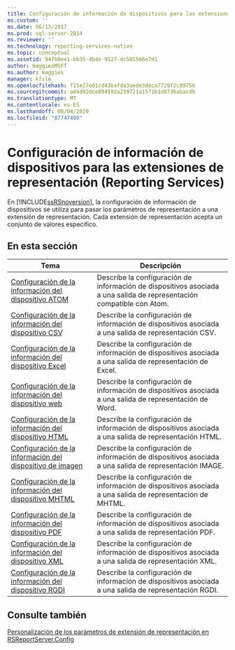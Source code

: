 ```yaml
---
title: Configuración de información de dispositivos para las extensiones de representación (Reporting Services) | Microsoft Docs
ms.custom: ''
ms.date: 06/13/2017
ms.prod: sql-server-2014
ms.reviewer: ''
ms.technology: reporting-services-native
ms.topic: conceptual
ms.assetid: 947b0ee1-bb35-4b4e-9527-dc501566e7d1
author: maggiesMSFT
ms.author: maggies
manager: kfile
ms.openlocfilehash: f15e27e01cd43bafda3aede3deca7729f2c89756
ms.sourcegitcommit: ad4d92dce894592a259721a1571b1d8736abacdb
ms.translationtype: MT
ms.contentlocale: es-ES
ms.lasthandoff: 08/04/2020
ms.locfileid: "87747499"
---
```

# <a name="device-information-settings-for-rendering-extensions-reporting-services"></a>Configuración de información de dispositivos para las extensiones de representación (Reporting Services)
  En [!INCLUDE[ssRSnoversion](../includes/ssrsnoversion-md.md)], la configuración de información de dispositivos se utiliza para pasar los parámetros de representación a una extensión de representación. Cada extensión de representación acepta un conjunto de valores específico.  
  
## <a name="in-this-section"></a>En esta sección  
  
|Tema|Descripción|  
|-----------|-----------------|  
|[Configuración de la información del dispositivo ATOM](../../2014/reporting-services/atom-device-information-settings.md)|Describe la configuración de información de dispositivos asociada a una salida de representación compatible con Atom.|  
|[Configuración de la información del dispositivo CSV](csv-device-information-settings.md)|Describe la configuración de información de dispositivos asociada a una salida de representación CSV.|  
|[Configuración de la información del dispositivo Excel](excel-device-information-settings.md)|Describe la configuración de información de dispositivos asociada a una salida de representación de Excel.|  
|[Configuración de la información del dispositivo web](word-device-information-settings.md)|Describe la configuración de información de dispositivos asociada a una salida de representación de Word.|  
|[Configuración de la información del dispositivo HTML](html-device-information-settings.md)|Describe la configuración de información de dispositivos asociada a una salida de representación HTML.|  
|[Configuración de la información del dispositivo de imagen](image-device-information-settings.md)|Describe la configuración de información de dispositivos asociada a una salida de representación IMAGE.|  
|[Configuración de la información del dispositivo MHTML](mhtml-device-information-settings.md)|Describe la configuración de información de dispositivos asociada a una salida de representación de MHTML.|  
|[Configuración de la información del dispositivo PDF](pdf-device-information-settings.md)|Describe la configuración de información de dispositivos asociada a una salida de representación PDF.|  
|[Configuración de la información del dispositivo XML](xml-device-information-settings.md)|Describe la configuración de información de dispositivos asociada a una salida de representación XML.|  
|[Configuración de la información del dispositivo RGDI](rgdi-device-information-settings.md)|Describe la configuración de información de dispositivos asociada a una salida de representación RGDI.|  
  
## <a name="see-also"></a>Consulte también  
 [Personalización de los parámetros de extensión de representación en RSReportServer.Config](customize-rendering-extension-parameters-in-rsreportserver-config.md)  
  
  
